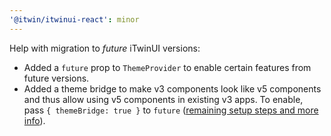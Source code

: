 ```yaml
---
'@itwin/itwinui-react': minor
---
```


Help with migration to *future* iTwinUI versions:
* Added a `future` prop to `ThemeProvider` to enable certain features from future versions.
* Added a theme bridge to make v3 components look like v5 components and thus allow using v5 components in existing v3 apps. To enable, pass `{ themeBridge: true }` to `future` ([remaining setup steps and more info](https://github.com/iTwin/iTwinUI/wiki/iTwinUI-v5-theme-bridge)).
